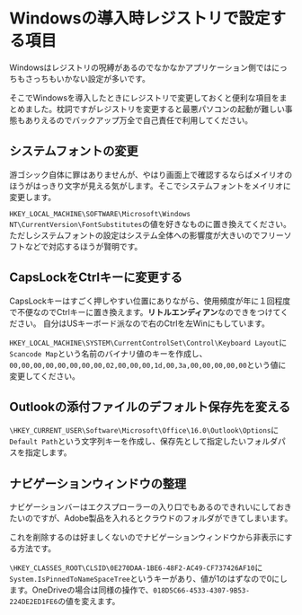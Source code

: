 # Windowsの導入時レジストリで設定する項目
Windowsはレジストリの呪縛があるのでなかなかアプリケーション側ではにっちもさっちもいかない設定が多いです。

そこでWindowsを導入したときにレジストリで変更しておくと便利な項目をまとめました。枕詞ですがレジストリを変更すると最悪パソコンの起動が難しい事態もありえるのでバックアップ万全で自己責任で利用してください。


## システムフォントの変更
游ゴシック自体に罪はありませんが、やはり画面上で確認するならばメイリオのほうがはっきり文字が見える気がします。そこでシステムフォントをメイリオに変更します。

`HKEY_LOCAL_MACHINE\SOFTWARE\Microsoft\Windows NT\CurrentVersion\FontSubstitutes`の値を好きなものに置き換えてください。ただしシステムフォントの設定はシステム全体への影響度が大きいのでフリーソフトなどで対応するほうが賢明です。


## CapsLockをCtrlキーに変更する
CapsLockキーはすごく押しやすい位置にありながら、使用頻度が年に１回程度で不便なのでCtrlキーに置き換えます。**リトルエンディアン**なのできをつけてください。
自分はUSキーボード派なので右のCtrlを左Winにもしています。

`HKEY_LOCAL_MACHINE\SYSTEM\CurrentControlSet\Control\Keyboard Layout`に`Scancode Map`という名前のバイナリ値のキーを作成し、`00,00,00,00,00,00,00,00,02,00,00,00,1d,00,3a,00,00,00,00,00`という値に変更してください。

## Outlookの添付ファイルのデフォルト保存先を変える
`\HKEY_CURRENT_USER\Software\Microsoft\Office\16.0\Outlook\Options`に`Default Path`という文字列キーを作成し、保存先として指定したいフォルダパスを指定します。

## ナビゲーションウィンドウの整理
ナビゲーションバーはエクスプローラーの入り口でもあるのできれいにしておきたいのですが、Adobe製品を入れるとクラウドのフォルダができてしまいます。

これを削除するのは好ましくないのでナビゲーションウィンドウから非表示にする方法です。


`\HKEY_CLASSES_ROOT\CLSID\0E270DAA-1BE6-48F2-AC49-CF737426AF10`に`System.IsPinnedToNameSpaceTree`というキーがあり、値が1のはずなので0にします。OneDriveの場合は同様の操作で、`018D5C66-4533-4307-9B53-224DE2ED1FE6`の値を変えます。
